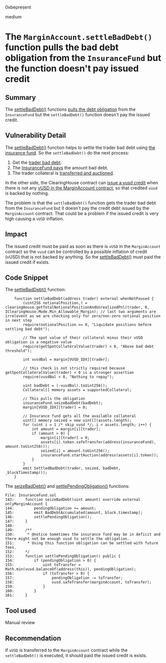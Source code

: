 0xbepresent

medium

# The `MarginAccount.settleBadDebt()` function pulls the bad debt obligation from the `InsuranceFund` but the function doesn't pay issued credit

## Summary

The [settleBadDebt()](https://github.com/sherlock-audit/2023-04-hubble-exchange/blob/main/hubble-protocol/contracts/MarginAccount.sol#L382) functions [pulls the debt obligation](https://github.com/sherlock-audit/2023-04-hubble-exchange/blob/main/hubble-protocol/contracts/MarginAccount.sol#L398) from the `InsuranceFund` but the `settleBadDebt()` function doesn't pay the issued credit.

## Vulnerability Detail

The [settleBadDebt()](https://github.com/sherlock-audit/2023-04-hubble-exchange/blob/main/hubble-protocol/contracts/MarginAccount.sol#L382) function helps to settle the trader bad debt using [the insurance fund](https://github.com/sherlock-audit/2023-04-hubble-exchange/blob/main/hubble-protocol/contracts/MarginAccount.sol#L398). So the `settleBadDebt()` do the next process:
1. Get the [trader bad debt](https://github.com/sherlock-audit/2023-04-hubble-exchange/blob/main/hubble-protocol/contracts/MarginAccount.sol#L384-L394).
2. The [InsuranceFund pays](https://github.com/sherlock-audit/2023-04-hubble-exchange/blob/main/hubble-protocol/contracts/MarginAccount.sol#L398) the amount bad debt.
3. The trader collateral is [transferred and auctioned](https://github.com/sherlock-audit/2023-04-hubble-exchange/blob/main/hubble-protocol/contracts/MarginAccount.sol#L402-L411).

In the other side, the ClearingHouse contract can [issue a vusd credit](https://github.com/sherlock-audit/2023-04-hubble-exchange/blob/main/hubble-protocol/contracts/ClearingHouse.sol#L158C31-L158C46) when there is not any [vUSD in the MarginAccount contract](https://github.com/sherlock-audit/2023-04-hubble-exchange/blob/main/hubble-protocol/contracts/MarginAccount.sol#L633), so that credited `vusd` is backed by nothing.

The problem is that the `settleBadDebt()` function gets the trader bad debt from the `InsuranceFund` but it doesn't pay the credit debt issued by the `MarginAccount` contract. That could be a problem if the issued credit is very high causing a `vUSD` inflation.

## Impact

The issued credit must be paid as soon as there is `vUSD` in the `MarginAccount` contract so the `vusd` can be controlled by a possible inflation of credit (vUSD) that is not backed by anything. So the [settleBadDebt()](https://github.com/sherlock-audit/2023-04-hubble-exchange/blob/main/hubble-protocol/contracts/MarginAccount.sol#L382) must paid the issued credit if exists.

## Code Snippet

The [settleBadDebt()](https://github.com/sherlock-audit/2023-04-hubble-exchange/blob/main/hubble-protocol/contracts/MarginAccount.sol#L382) function:

```solidity
    function settleBadDebt(address trader) external whenNotPaused {
        (uint256 notionalPosition,) = clearingHouse.getTotalNotionalPositionAndUnrealizedPnl(trader, 0, IClearingHouse.Mode.Min_Allowable_Margin); // last two arguments are irrelevent as we are checking only for zero/non-zero notional position in next step
        require(notionalPosition == 0, "Liquidate positions before settling bad debt");

        // The spot value of their collateral minus their vUSD obligation is a negative value
        require(getSpotCollateralValue(trader) < 0, "Above bad debt threshold");

        int vusdBal = margin[VUSD_IDX][trader];

        // this check is not strictly required because getSpotCollateralValue(trader) < 0 is a stronger assertion
        require(vusdBal < 0, "Nothing to repay");

        uint badDebt = (-vusdBal).toUint256();
        Collateral[] memory assets = supportedCollateral;

        // This pulls the obligation
        insuranceFund.seizeBadDebt(badDebt);
        margin[VUSD_IDX][trader] = 0;

        // Insurance fund gets all the available collateral
        uint[] memory seized = new uint[](assets.length);
        for (uint i = 1 /* skip vusd */; i < assets.length; i++) {
            int amount = margin[i][trader];
            if (amount > 0) {
                margin[i][trader] = 0;
                assets[i].token.safeTransfer(address(insuranceFund), amount.toUint256());
                seized[i] = amount.toUint256();
                insuranceFund.startAuction(address(assets[i].token));
            }
        }
        emit SettledBadDebt(trader, seized, badDebt, _blockTimestamp());
    }
```

The [seizeBadDebt()](https://github.com/sherlock-audit/2023-04-hubble-exchange/blob/main/hubble-protocol/contracts/InsuranceFund.sol#L143) and [settlePendingObligation()](https://github.com/sherlock-audit/2023-04-hubble-exchange/blob/main/hubble-protocol/contracts/InsuranceFund.sol#L153) functions:

```solidity
File: InsuranceFund.sol
143:     function seizeBadDebt(uint amount) override external onlyMarginAccount {
144:         pendingObligation += amount;
145:         emit BadDebtAccumulated(amount, block.timestamp);
146:         settlePendingObligation();
147:     }
148: 
149:     /**
150:      * @notice Sometimes the insurance fund may be in deficit and there might not be enough vusd to settle the obligation.
151:      * Using this function obligation can be settled with future fees.
152:     */
153:     function settlePendingObligation() public {
154:         if (pendingObligation > 0) {
155:             uint toTransfer = Math.min(vusd.balanceOf(address(this)), pendingObligation);
156:             if (toTransfer > 0) {
157:                 pendingObligation -= toTransfer;
158:                 vusd.safeTransfer(marginAccount, toTransfer);
159:             }
160:         }
161:     }
```

## Tool used

Manual review

## Recommendation

If `vUSD` is transferred to the `MarginAccount` contract while the `settleBadDebt()` is executed, it should paid the issued credit is exists.
